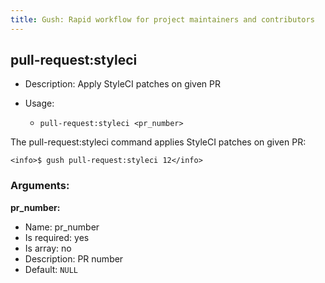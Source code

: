 ```yaml
---
title: Gush: Rapid workflow for project maintainers and contributors
---
```

pull-request:styleci
--------------------

* Description: Apply StyleCI patches on given PR
* Usage:

  * `pull-request:styleci <pr_number>`

The <info>pull-request:styleci</info> command applies StyleCI patches on given PR:

    <info>$ gush pull-request:styleci 12</info>


### Arguments:

**pr_number:**

* Name: pr_number
* Is required: yes
* Is array: no
* Description: PR number
* Default: `NULL`
